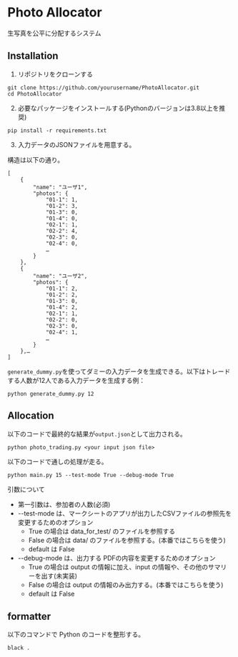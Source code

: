 # Photo Allocator

生写真を公平に分配するシステム

## Installation

1. リポジトリをクローンする
```
git clone https://github.com/yourusername/PhotoAllocator.git
cd PhotoAllocator
```

2. 必要なパッケージをインストールする(Pythonのバージョンは3.8以上を推奨)
```
pip install -r requirements.txt
```

3. 入力データのJSONファイルを用意する。

構造は以下の通り。
```
[
    {
        "name": "ユーザ1",
        "photos": {
            "01-1": 1,
            "01-2": 3,
            "01-3": 0,
            "01-4": 0,
            "02-1": 1,
            "02-2": 4,
            "02-3": 0,
            "02-4": 0,
            …
        }
    },
    {
        "name": "ユーザ2",
        "photos": {
            "01-1": 2,
            "01-2": 2,
            "01-3": 0,
            "01-4": 2,
            "02-1": 1,
            "02-2": 0,
            "02-3": 0,
            "02-4": 1,
            …
        }
    },…
]
```

`generate_dummy.py`を使ってダミーの入力データを生成できる。以下はトレードする人数が12人である入力データを生成する例：

```
python generate_dummy.py 12
```

## Allocation

以下のコードで最終的な結果が`output.json`として出力される。
```
python photo_trading.py <your input json file>
```

以下のコードで通しの処理が走る。
```
python main.py 15 --test-mode True --debug-mode True
```

引数について
- 第一引数は、参加者の人数(必須)
- --test-mode は、マークシートのアプリが出力したCSVファイルの参照先を変更するためのオプション
    - True の場合は data_for_test/ のファイルを参照する
    - False の場合は data/ のファイルを参照する。(本番ではこちらを使う)
    - default は False
- --debug-mode は、出力する PDFの内容を変更するためのオプション
    - True の場合は output の情報に加え、input の情報や、その他のサマリーを出す(未実装)
    - False の場合は output の情報のみ出力する。(本番ではこちらを使う)
    - default は False


## formatter
以下のコマンドで Python のコードを整形する。
```
black .
```




